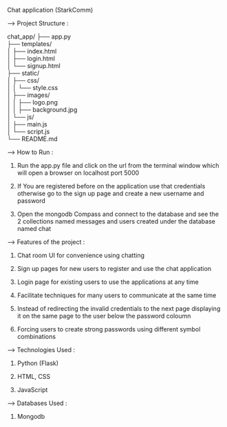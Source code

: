 Chat application (StarkComm)

--> Project Structure :

chat_app/
├── app.py                      
├── templates/                  
│   ├── index.html              
│   ├── login.html              
│   └── signup.html             
├── static/                     
│   ├── css/                    
│   │   └── style.css          
│   ├── images/                 
│   │   ├── logo.png            
│   │   ├── background.jpg      
│   └── js/                    
│       ├── main.js            
│       └── script.js           
└── README.md                   



--> How to Run :

1) Run the app.py file and click on the url from the terminal window which will open a browser on localhost port 5000

2) If You are registered before on the application use that credentials otherwise go to the sign up page and create a new username and password 

3) Open the mongodb Compass and connect to the database and see the 2 collections named messages and users created under the database named chat 


--> Features of the project : 

1)  Chat room UI for convenience using chatting 

2) Sign up pages for new users to register and use the chat application 

3) Login page for existing users to use the applications at  any time 

4) Facilitate techniques for many users to communicate at the same time 

5) Instead of redirecting the invalid credentials to the next page displaying it on the same page to the user below the password coloumn 

6) Forcing users to create strong passwords using different symbol combinations 


--> Technologies Used :

1) Python (Flask)

2) HTML, CSS

3) JavaScript 


--> Databases Used :

1) Mongodb 

